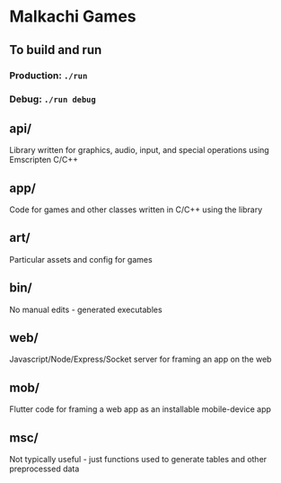 # Malkachi Games

## To build and run

### Production: `./run`

### Debug: `./run debug`

## api/
Library written for graphics, audio, input, and special operations using Emscripten C/C++

## app/
Code for games and other classes written in C/C++ using the library

## art/
Particular assets and config for games

## bin/
No manual edits - generated executables

## web/
Javascript/Node/Express/Socket server for framing an app on the web

## mob/
Flutter code for framing a web app as an installable mobile-device app

## msc/
Not typically useful - just functions used to generate tables and other preprocessed data